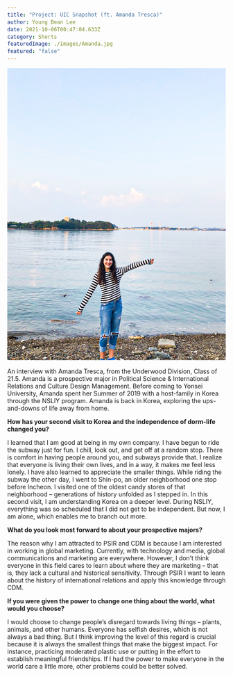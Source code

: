 ```yaml
---
title: "Project: UIC Snapshot (ft. Amanda Tresca)"
author: Young Bean Lee
date: 2021-10-06T00:47:04.633Z
category: Shorts
featuredImage: ./images/Amanda.jpg
featured: "false"
---
```

![Amanda Tresca](images/amanda.jpg)

An interview with Amanda Tresca, from the Underwood Division, Class of 21.5. Amanda is a prospective major in Political Science & International Relations and Culture Design Management. Before coming to Yonsei University, Amanda spent her Summer of 2019 with a host-family in Korea through the NSLIY program. Amanda is back in Korea, exploring the ups-and-downs of life away from home.

**How has your second visit to Korea and the independence of dorm-life changed you?**

I learned that I am good at being in my own company. I have begun to ride the subway just for fun. I chill, look out, and get off at a random stop. There is comfort in having people around you, and subways provide that. I realize that everyone is living their own lives, and in a way, it makes me feel less lonely. I have also learned to appreciate the smaller things. While riding the subway the other day, I went to Shin-po, an older neighborhood one stop before Incheon. I visited one of the oldest candy stores of that neighborhood – generations of history unfolded as I stepped in. In this second visit, I am understanding Korea on a deeper level. During NSLIY, everything was so scheduled that I did not get to be independent. But now, I am alone, which enables me to branch out more.

**What do you look most forward to about your prospective majors?**

The reason why I am attracted to PSIR and CDM is because I am interested in working in global marketing. Currently, with technology and media, global communications and marketing are everywhere. However, I don’t think everyone in this field cares to learn about where they are marketing – that is, they lack a cultural and historical sensitivity. Through PSIR I want to learn about the history of international relations and apply this knowledge through CDM.

**If you were given the power to change one thing about the world, what would you choose?**

I would choose to change people’s disregard towards living things – plants, animals, and other humans. Everyone has selfish desires, which is not always a bad thing. But I think improving the level of this regard is crucial because it is always the smallest things that make the biggest impact. For instance, practicing moderated plastic use or putting in the effort to establish meaningful friendships. If I had the power to make everyone in the world care a little more, other problems could be better solved.